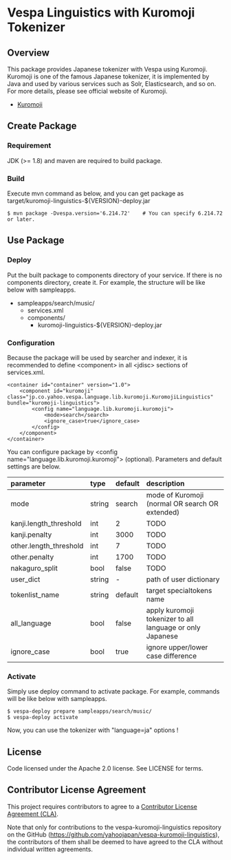 # Vespa Linguistics with Kuromoji Tokenizer

## Overview

This package provides Japanese tokenizer with Vespa using Kuromoji.
Kuromoji is one of the famous Japanese tokenizer, it is implemented by Java and used by various services such as Solr, Elasticsearch, and so on.
For more details, please see official website of Kuromoji.

* [Kuromoji](http://www.atilika.org/)


## Create Package

### Requirement

JDK (>= 1.8) and maven are required to build package.

### Build

Execute mvn command as below, and you can get package as target/kuromoji-linguistics-${VERSION}-deploy.jar

```
$ mvn package -Dvespa.version='6.214.72'    # You can specify 6.214.72 or later.
```

## Use Package

### Deploy

Put the built package to components directory of your service. If there is no components directory, create it. For example, the structure will be like below with sampleapps.

* sampleapps/search/music/
    * services.xml
    * components/
        * kuromoji-linguistics-${VERSION}-deploy.jar

### Configuration

Because the package will be used by searcher and indexer, it is recommended to define &lt;component&gt; in all &lt;jdisc&gt; sections of services.xml.

```
<container id="container" version="1.0">
    <component id="kuromoji" class="jp.co.yahoo.vespa.language.lib.kuromoji.KuromojiLinguistics" bundle="kuromoji-linguistics">
        <config name="language.lib.kuromoji.kuromoji">
            <mode>search</search>
            <ignore_case>true</ignore_case>
        </config>
    </component>
</container>
```

You can configure package by &lt;config name="language.lib.kuromoji.kuromoji"&gt; (optional). Parameters and default settings are below.

|parameter|type|default|description|
|:--------|:---|:------|:----------|
|mode|string|search|mode of Kuromoji (normal OR search OR extended)|
|kanji.length_threshold|int|2|TODO|
|kanji.penalty|int|3000|TODO|
|other.length_threshold|int|7|TODO|
|other.penalty|int|1700|TODO|
|nakaguro_split|bool|false|TODO|
|user_dict|string|-|path of user dictionary|
|tokenlist_name|string|default|target specialtokens name|
|all_language|bool|false|apply kuromoji tokenizer to all language or only Japanese|
|ignore_case|bool|true|ignore upper/lower case difference|


### Activate

Simply use deploy command to activate package. For example, commands will be like below with sampleapps.

```
$ vespa-deploy prepare sampleapps/search/music/
$ vespa-deploy activate
```

Now, you can use the tokenizer with "language=ja" options !

## License

Code licensed under the Apache 2.0 license. See LICENSE for terms.

## Contributor License Agreement

This project requires contributors to agree to a [Contributor License
Agreement (CLA)](https://gist.github.com/ydnjp/3095832f100d5c3d2592).

Note that only for contributions to the vespa-kuromoji-linguistics repository on the GitHub (https://github.com/yahoojapan/vespa-kuromoji-linguistics),
the contributors of them shall be deemed to have agreed to the CLA without individual written agreements.
